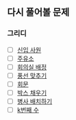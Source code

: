 ## 다시 풀어볼 문제

### 그리디

- [ ] [신입 사원](https://www.acmicpc.net/problem/1946)
- [ ] [주유소](https://www.acmicpc.net/problem/13305)
- [ ] [회의실 배정](https://www.acmicpc.net/problem/1931)
- [ ] [풍선 맞추기](https://www.acmicpc.net/problem/11509)
- [ ] [회문](https://www.acmicpc.net/problem/17609)
- [ ] [박스 채우기](https://www.acmicpc.net/problem/1493)
- [ ] [병사 배치하기](https://www.acmicpc.net/problem/18353)
- [ ] [k번째 수](https://www.acmicpc.net/problem/1300)
